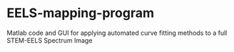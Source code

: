 # EELS-mapping-program
Matlab code and GUI for applying automated curve fitting methods to a full STEM-EELS Spectrum Image
